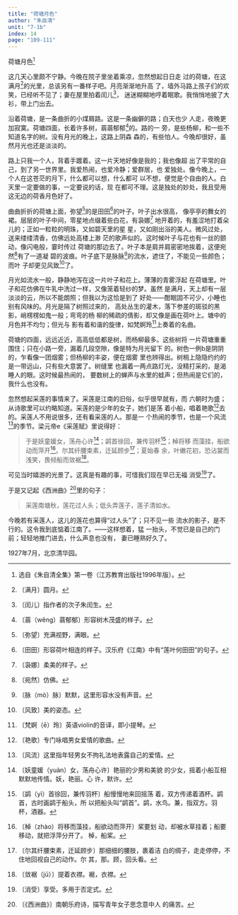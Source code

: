 ```yaml
---
title: "荷塘月色"
author: "朱自清"
unit: "7-1b"
index: 14
page: "109-111"
---
```


荷塘月色[^4-a]

这几天心里颇不宁静。今晚在院子里坐着乘凉，忽然想起日日走
过的荷塘，在这满月[^4-b]的光里，总该另有一番样子吧。月亮渐渐地升高
了，墙外马路上孩子们的欢笑，已经听不见了；妻在屋里拍着闰儿[^4-c]，
迷迷糊糊地哼着眠歌。我悄悄地披了大衫，带上门出去。

沿着荷塘，是一条曲折的小煤屑路。这是一条幽僻的路；白天也少
人走，夜晚更加寂寞。荷塘四面，长着许多树，蓊蓊郁郁[^4-d]的。路的一
旁，是些杨柳，和一些不知道名字的树。没有月光的晚上，这路上阴森
森的，有些怕人。今晚却很好，虽然月光也还是淡淡的。

路上只我一个人，背着手踱着。这一片天地好像是我的；我也像超
出了平常的自己，到了另一世界里。我爱热闹，也爱冷静；爱群居，也
爱独处。像今晚上，一个人在这苍茫的月下，什么都可以想，什么都可
以不想，便觉是个自由的人。白天里一定要做的事，一定要说的话，现
在都可不理。这是独处的妙处，我且受用这无边的荷香月色好了。

曲曲折折的荷塘上面，弥望[^4-e]的是田田[^4-f]的叶子。叶子出水很高，
像亭亭的舞女的裙。层层的叶子中间，零星地点缀着些白花，有袅娜[^4-g]
地开着的，有羞涩地打着朵儿的；正如一粒粒的明珠，又如碧天里的星
星，又如刚出浴的美人。微风过处，送来缕缕清香，仿佛远处高楼上渺
茫的歌声似的。这时候叶子与花也有一丝的颤动，像闪电般，霎时传过
荷塘的那边去了。叶子本是肩并肩密密地挨着，这便宛然[^4-h]有了一道凝
碧的波痕。叶子底下是脉脉[^4-i]的流水，遮住了，不能见一些颜色；而叶
子却更见风致[^4-j]了。

月光如流水一般，静静地泻在这一片叶子和花上。薄薄的青雾浮起
在荷塘里。叶子和花仿佛在牛乳中洗过一样，又像笼着轻纱的梦。虽然
是满月，天上却有一层淡淡的云，所以不能朗照；但我以为这恰是到了
好处——酣眠固不可少，小睡也别有风味的。月光是隔了树照过来的，
高处丛生的灌木，落下参差的斑驳的黑影，峭楞楞如鬼一般；弯弯的杨
柳的稀疏的倩影，却又像是画在荷叶上。塘中的月色并不均匀；但光与
影有着和谐的旋律，如梵婀玲[^5-a]上奏着的名曲。

[^4-a]:  选自《朱自清全集》第一卷（江苏教育出版社1996年版）。
[^4-b]:  〔满月〕圆月。
[^4-c]:  〔闰儿〕指作者的次子朱闰生。
[^4-d]:  〔蓊（wěng）蓊郁郁〕形容树木茂盛的样子。
[^4-e]:  〔弥望〕充满视野，满眼。
[^4-f]:  〔田田〕形容荷叶相连的样子。汉乐府《江南》中有“莲叶何田田”的句子。
[^4-g]:  〔袅娜〕柔美的样子。
[^4-h]:  〔宛然〕仿佛。
[^4-i]:  〔脉（mò）脉〕默默，这里形容水没有声音。
[^4-j]:  〔风致〕美的姿态。

荷塘的四面，远远近近，高高低低都是树，而杨柳最多。这些树将
一片荷塘重重围住；只在小路一旁，漏着几段空隙，像是特为月光留下
的。树色一例b是阴阴的，乍看像一团烟雾；但杨柳的丰姿，便在烟雾
里也辨得出。树梢上隐隐约约的是一带远山，只有些大意罢了。树缝里
也漏着一两点路灯光，没精打采的，是渴睡人的眼。这时候最热闹的，
要数树上的蝉声与水里的蛙声；但热闹是它们的，我什么也没有。

忽然想起采莲的事情来了。采莲是江南的旧俗，似乎很早就有，而
六朝时为盛；从诗歌里可以约略知道。采莲的是少年的女子，她们是荡
着小船，唱着艳歌[^5-c]去的。采莲人不用说很多，还有看采莲的人。那是一
个热闹的季节，也是一个风流[^5-d]的季节。梁元帝e《采莲赋》里说得好：

> 于是妖童媛女，荡舟心许[^5-f]；鹢首徐回，兼传羽杯[^5-g]；棹将移
> 而藻挂，船欲动而萍开[^5-h]。尔其纤腰束素，迁延顾步[^5-i]；夏始春
> 余，叶嫩花初，恐沾裳而浅笑，畏倾船而敛裾[^5-j]。

可见当时嬉游的光景了。这真是有趣的事，可惜我们现在早已无福
消受[^5-k]了。

于是又记起《西洲曲》[^5-l]里的句子：

> 采莲南塘秋，莲花过人头；低头弄莲子，莲子清如水。

[^5-a]:  〔梵婀（ē）玲〕英语violin的音译，即小提琴。
[^5-b]:  〔一例〕一概，一律。
[^5-c]:  〔艳歌〕专门咏唱男女爱情的歌曲。
[^5-d]:  〔风流〕这里指年轻男女不拘礼法地表露自己的爱情。
[^5-e]:  〔梁元帝〕南朝梁代皇帝萧绎（508—554）。
[^5-f]:  〔妖童媛（yuàn）女，荡舟心许〕艳丽的少男和美貌
    的少女，摇着小船互相默默地传情。妖，艳丽。心
    许，默许。
[^5-g]:  〔鹢（yì）首徐回，兼传羽杯〕船慢慢地来回摇荡
    着，双方传递着酒杯。鹢首，古时画鹢于船头，所
    以把船头叫“鹢首”。鹢，水鸟。兼，指双方。羽
    杯，酒器。
[^5-h]:  〔棹（zhào）将移而藻挂，船欲动而萍开〕桨要划
    动，却被水草挂着；船要移动，就把浮萍分开了。
    棹，船桨。
[^5-i]:  〔尔其纤腰束素，迁延顾步〕那细细的腰肢，裹着洁
    白的绸子，走走停停，不住地回视自己的动作。尔
    其，那。顾，回头看。
[^5-j]:  〔敛裾（jū）〕提着衣襟。裾，衣襟。
[^5-k]:  〔消受〕享受。多用于否定式。
[^5-l]:  〔《西洲曲》〕南朝乐府诗，描写青年女子思念意中人
    的痛苦。

今晚若有采莲人，这儿的莲花也算得“过人头”了；只不见一些
流水的影子，是不行的。这令我到底惦着江南了。——这样想着，猛
一抬头，不觉已是自己的门前；轻轻地推门进去，什么声息也没有，
妻已睡熟好久了。

1927年7月，北京清华园。
